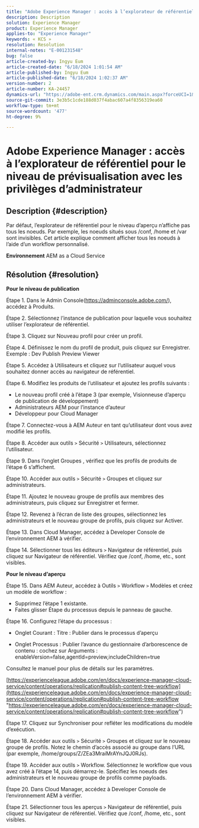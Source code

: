 ```yaml
---
title: "Adobe Experience Manager : accès à l’explorateur de référentiel pour le niveau de prévisualisation avec les privilèges d’administrateur"
description: Description
solution: Experience Manager
product: Experience Manager
applies-to: "Experience Manager"
keywords: « KCS »
resolution: Resolution
internal-notes: "E-001231548"
bug: false
article-created-by: Ingyu Eum
article-created-date: "6/18/2024 1:01:54 AM"
article-published-by: Ingyu Eum
article-published-date: "6/18/2024 1:02:37 AM"
version-number: 2
article-number: KA-24457
dynamics-url: "https://adobe-ent.crm.dynamics.com/main.aspx?forceUCI=1&pagetype=entityrecord&etn=knowledgearticle&id=ffdf3c56-0e2d-ef11-840b-6045bd06eea5"
source-git-commit: 3e3b5c1cde188d037f4abac607a4f8356319ea60
workflow-type: tm+mt
source-wordcount: '477'
ht-degree: 9%

---
```


# Adobe Experience Manager : accès à l’explorateur de référentiel pour le niveau de prévisualisation avec les privilèges d’administrateur

## Description {#description}


Par défaut, l’explorateur de référentiel pour le niveau d’aperçu n’affiche pas tous les noeuds. Par exemple, les noeuds situés sous /conf, /home et /var sont invisibles. Cet article explique comment afficher tous les noeuds à l’aide d’un workflow personnalisé.

<b>Environnement</b>
AEM as a Cloud Service


## Résolution {#resolution}


<b>Pour le niveau de publication</b>

Étape 1. Dans le Admin Console(https://adminconsole.adobe.com/), accédez à Produits.

Étape 2. Sélectionnez l’instance de publication pour laquelle vous souhaitez utiliser l’explorateur de référentiel.

Étape 3. Cliquez sur Nouveau profil pour créer un profil.

Étape 4. Définissez le nom du profil de produit, puis cliquez sur Enregistrer.
Exemple : Dev Publish Preview Viewer

Étape 5. Accédez à Utilisateurs et cliquez sur l’utilisateur auquel vous souhaitez donner accès au navigateur de référentiel.

Étape 6. Modifiez les produits de l’utilisateur et ajoutez les profils suivants :
- Le nouveau profil créé à l’étape 3 (par exemple, Visionneuse d’aperçu de publication de développement)
- Administrateurs AEM pour l’instance d’auteur
- Développeur pour Cloud Manager

Étape 7. Connectez-vous à AEM Auteur en tant qu’utilisateur dont vous avez modifié les profils.

Étape 8. Accéder aux outils `>`  Sécurité `>`  Utilisateurs, sélectionnez l’utilisateur.

Étape 9. Dans l’onglet Groupes , vérifiez que les profils de produits de l’étape 6 s’affichent.

Étape 10. Accéder aux outils `>`  Sécurité `>`  Groupes et cliquez sur administrateurs.

Étape 11. Ajoutez le nouveau groupe de profils aux membres des administrateurs, puis cliquez sur Enregistrer et fermer.

Étape 12. Revenez à l’écran de liste des groupes, sélectionnez les administrateurs et le nouveau groupe de profils, puis cliquez sur Activer.

Étape 13. Dans Cloud Manager, accédez à Developer Console de l’environnement AEM à vérifier.

Étape 14. Sélectionner tous les éditeurs `>`  Navigateur de référentiel, puis cliquez sur Navigateur de référentiel.
Vérifiez que /conf, /home, etc., sont visibles.

<b>Pour le niveau d’aperçu</b>

Étape 15. Dans AEM Auteur, accédez à Outils `>`  Workflow `>`  Modèles et créez un modèle de workflow :
- Supprimez l’étape 1 existante.
- Faites glisser Étape du processus depuis le panneau de gauche.

Étape 16. Configurez l’étape du processus :

- Onglet Courant : Titre : Publier dans le processus d’aperçu

- Onglet Processus : Publier l’avance du gestionnaire d’arborescence de contenu : cochez sur Arguments : enableVersion=false,agentId=preview,includeChildren=true



Consultez le manuel pour plus de détails sur les paramètres.

[https://experienceleague.adobe.com/en/docs/experience-manager-cloud-service/content/operations/replication#publish-content-tree-workflow](https://experienceleague.adobe.com/en/docs/experience-manager-cloud-service/content/operations/replication#publish-content-tree-workflow "https://experienceleague.adobe.com/en/docs/experience-manager-cloud-service/content/operations/replication#publish-content-tree-workflow")



Étape 17. Cliquez sur Synchroniser pour refléter les modifications du modèle d’exécution.

Étape 18. Accéder aux outils `>`  Sécurité `>`  Groupes et cliquez sur le nouveau groupe de profils.
Notez le chemin d’accès associé au groupe dans l’URL (par exemple, /home/groups/Z/ZEa3MraiMrAYnJQJ0RJs).

Étape 19. Accéder aux outils `>`  Workflow. Sélectionnez le workflow que vous avez créé à l’étape 14, puis démarrez-le.
Spécifiez les noeuds des administrateurs et le nouveau groupe de profils comme payloads.

Étape 20. Dans Cloud Manager, accédez à Developer Console de l’environnement AEM à vérifier.

Étape 21. Sélectionner tous les aperçus `>`  Navigateur de référentiel, puis cliquez sur Navigateur de référentiel.
Vérifiez que /conf, /home, etc., sont visibles.
